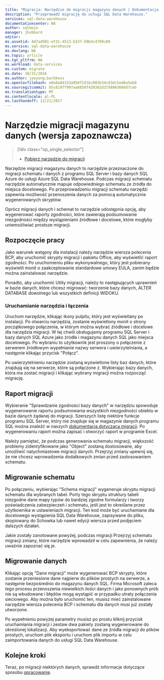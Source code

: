 ```yaml
---
title: "Migracja: Narzędzie do migracji magazynu danych | Dokumentacja firmy Microsoft"
description: "Przeprowadź migrację do usługi SQL Data Warehouse."
services: sql-data-warehouse
documentationcenter: NA
author: sqlmojo
manager: jhubbard
editor: 
ms.assetid: 4d7ad981-ef31-4513-b337-50bdc4709c09
ms.service: sql-data-warehouse
ms.devlang: NA
ms.topic: article
ms.tgt_pltfrm: NA
ms.workload: data-services
ms.custom: migrate
ms.date: 10/31/2016
ms.author: joeyong;barbkess
ms.openlocfilehash: e8a8a84153a950f2d1bc002b34c83dc5ed8a5eb8
ms.sourcegitcommit: b5c6197f997aa6858f420302d375896360dd7ceb
ms.translationtype: MT
ms.contentlocale: pl-PL
ms.lasthandoff: 12/21/2017
---
```

# <a name="data-warehouse-migration-utility-preview"></a>Narzędzie migracji magazynu danych (wersja zapoznawcza)
> [!div class="op_single_selector"]
> * [Pobierz narzędzie do migracji][Download Migration Utility]
> 
> 

Narzędzie migracji magazynu danych to narzędzie przeznaczone do migracji schematu i danych z programu SQL Server i bazy danych SQL Azure do usługi Azure SQL Data Warehouse. Podczas migracji schematu narzędzie automatycznie mapuje odpowiedniego schematu ze źródła do miejsca docelowego. Po przeprowadzeniu migracji schematu narzędzi zapewnia możliwość przenoszenia danych za pomocą automatycznie wygenerowanych skryptów.

Oprócz migracji danych i schemat to narzędzie udostępnia opcję, aby wygenerować raporty zgodności, które zawierają podsumowanie niezgodności między wystąpieniami źródłowe i docelowe, które mogłyby uniemożliwiać prostsze migracji.

## <a name="get-started"></a>Rozpoczęcie pracy
Jako warunek wstępny dla instalacji należy narzędzie wiersza polecenia BCP, aby uruchomić skrypty migracji i pakietu Office, aby wyświetlić raport zgodności. Po uruchomieniu pliku wykonywalnego, który jest pobierany wyświetli monit o zaakceptowanie standardowe umowy EULA, zanim będzie można zainstalować narzędzie.

Ponadto, aby uruchomić Utiliy migracji, należy to następujących uprawnień w bazie danych, które chcesz migrować: tworzenie bazy danych, ALTER DATABASE dowolnego lub wszystkich definicji WIDOKU.

### <a name="launching-the-tool-and-connecting"></a>Uruchamianie narzędzia i łączenia
Uruchom narzędzie, klikając ikony pulpitu, który jest wyświetlany po instalacji. Po otwarciu narzędzia, zostanie wyświetlony monit o strony początkowego połączenia, w którym można wybrać źródłowe i docelowe dla narzędzia migracji. W tej chwili obsługujemy programu SQL Server i bazy danych SQL Azure jako źródła i magazynu danych SQL jako miejsca docelowego. Po wybraniu to użytkownik jest proszony o połączenie z serwerem źródłowym wypełnianie nazwy serwera i uwierzytelniania, a następnie klikając przycisk "Połącz".

Po uwierzytelnieniu narzędzie zostaną wyświetlone listy baz danych, które znajdują się na serwerze, które są połączone z. Wybierając bazy danych, która ma zostać migracji i klikając wybrany migracji można rozpocząć migrację.

## <a name="migration-report"></a>Raport migracji
Wybieranie "Sprawdzanie zgodności bazy danych" w narzędziu spowoduje wygenerowanie raportu podsumowania wszystkich niezgodności obiektu w bazie danych żądanej do migracji. Szerszych listę niektóre funkcje programu SQL Server, który nie znajduje się w magazynie danych programu SQL można znaleźć w naszych [dokumentacja dotycząca migracji][migration documentation]. Po wygenerowaniu raport można zapisać i otworzyć raport w programie Excel.

Należy pamiętać, że podczas generowania schematu migracji, większość problemy zidentyfikowane jako "Object" zostaną dostosowane, aby umożliwić natychmiastowe migracji danych. Przejrzyj zmiany upewnij się, że nie chcesz wprowadzenia dodatkowych zmian przed zastosowaniem schematu.

## <a name="migrate-schema"></a>Migrowanie schematu
Po połączeniu, wybierając "Schema migracji" wygeneruje skryptu migracji schematu dla wybranych tabel. Porty tego skryptu struktury tabeli niezgodne dane mapy typów do bardziej zgodne formularzy i tworzy poświadczenia zabezpieczeń i schematu, jeśli jest to określane przez użytkownika w ustawieniach migracji. Ten kod może być uruchamiane dla docelowego wystąpienia SQL Data Warehouse, zapisywane do pliku, skopiowany do Schowka lub nawet edycji wiersza przed podjęciem dalszych działań.  

Jakie zostały zanotowane powyżej, podczas migracji Przejrzyj schematu migracji zmiany, które narzędzie wprowadził w celu zapewnienia, że należy uważnie zapoznać się je.  

## <a name="migrate-data"></a>Migrowanie danych
Klikając opcję "Dane migracji" może wygenerować BCP skrypty, które zostanie przeniesione dane najpierw do plików prostych na serwerze, a następnie bezpośrednio do magazynu danych SQL. Firma Microsoft zaleca tego procesu przenoszenia niewielkich ilości danych i jako ponownych prób nie są wbudowane i błędów mogą wystąpić w przypadku utraty połączenia sieciowego. Aby można było uruchomić ten, musisz mieć zainstalowane narzędzie wiersza polecenia BCP i schematu dla danych musi już zostały utworzone.

Po wypełnieniu powyżej parametry musisz po prostu kliknij przycisk uruchamiania migracji i zestaw dwa pakiety zostaną wygenerowane do określonej lokalizacji. Aby wyeksportować dane ze źródła migracji do plików prostych, uruchom plik eksportu i uruchom plik importu w celu zaimportowania danych do usługi SQL Data Warehouse.

## <a name="next-steps"></a>Kolejne kroki
Teraz, po migracji niektórych danych, sprawdź informacje dotyczące sposobu [opracowanie][develop].

<!--Image references-->

<!--Article references-->
[migration documentation]: sql-data-warehouse-overview-migrate.md
[develop]: sql-data-warehouse-overview-develop.md

<!--Other Web references--> 
[Download Migration Utility]: https://www.microsoft.com/en-us/download/details.aspx?id=49100
